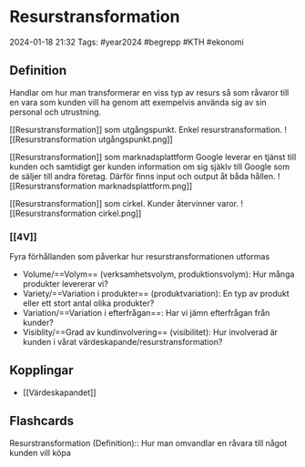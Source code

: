 # Resurstransformation

2024-01-18 21:32
Tags: #year2024 #begrepp #KTH #ekonomi

## Definition

Handlar om hur man transformerar en viss typ av resurs så som råvaror till en vara som kunden vill ha genom att exempelvis använda sig av sin personal och utrustning.

[[Resurstransformation]] som utgångspunkt. Enkel resurstransformation.
![[Resurstransformation utgångspunkt.png]]

[[Resurstransformation]] som marknadsplattform
Google leverar en tjänst till kunden och samtidigt ger kunden information om sig sjäklv till Google som de säljer till andra företag. Därför finns input och output åt båda hållen.
![[Resurstransformation marknadsplattform.png]]

[[Resurstransformation]] som cirkel. Kunder återvinner varor.
![[Resurstransformation cirkel.png]]

### [[4V]]

Fyra förhållanden som påverkar hur resurstransformationen utformas

- Volume/==Volym== (verksamhetsvolym, produktionsvolym): Hur många produkter levererar vi?
- Variety/==Variation i produkter== (produktvariation): En typ av produkt eller ett stort antal olika produkter?
- Variation/==Variation i efterfrågan==: Har vi jämn efterfrågan från kunder?
- Visiblity/==Grad av kundinvolvering== (visibilitet): Hur involverad är kunden i vårat värdeskapande/resurstransformation?

## Kopplingar

- [[Värdeskapandet]]

## Flashcards

Resurstransformation (Definition):: Hur man omvandlar en råvara till något kunden vill köpa
<!--SR:!2024-01-25,3,252!2024-01-26,4,270-->
